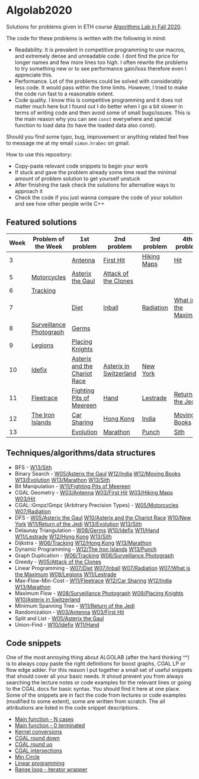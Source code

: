# Algolab2020
Solutions for problems given in ETH course [Algorithms Lab in Fall 2020](https://www.cadmo.ethz.ch/education/lectures/HS20/algolab/index.html).

The code for these problems is written with the following in mind:
- Readability. It is prevalent in competitive programming to use macros, and extremely dense and unreadable code. I dont find the price for longer names and few more lines too high. I often rewrite the problems to try something new or to see performance gain/loss therefore even I appreciate this.
- Performance. Lot of the problems could be solved with considerably less code. It would pass within the time limits. However, I tried to make the code run fast to a reasonable extent.
- Code quality. I know this is competitive programming and it does not matter much here but I found out I do better when I go a bit slower in terms of writing code and then avoid some of small bugs/issues. This is the main reason why you can see `const` everywhere and special function to load data (to have the loaded data also const).

Should you find some typo, bug, improvement or anything related feel free to message me at my email `simon.hrabec` on gmail.

How to use this repository:
- Copy-paste relevant code snippets to begin your work
- If stuck and gave the problem already some time read the minimal amount of problem solution to get yourself unstuck
- After finishing the task check the solutions for alternative ways to approach it
- Check the code if you just wanna compare the code of your solution and see how other people write C++
## Featured solutions
| Week | Problem of the Week | 1st problem | 2nd problem | 3rd problem | 4th problem |
| --- | --- | --- | --- | --- | --- |
| 3 | | [Antenna](https://github.com/simon-hrabec/Algolab2020/tree/main/problems/Week%2003%20-%20Antenna) | [First Hit](https://github.com/simon-hrabec/Algolab2020/tree/main/problems/Week%2003%20-%20First%20Hit) | [Hiking Maps](https://github.com/simon-hrabec/Algolab2020/tree/main/problems/Week%2003%20-%20Hiking%20Maps) | [Hit](https://github.com/simon-hrabec/Algolab2020/tree/main/problems/Week%2003%20-%20Hit) |
| 5 | [Motorcycles](https://github.com/simon-hrabec/Algolab2020/tree/main/problems/Week%2005%20PotW%20-%20Motorcycles) | [Asterix the Gaul](https://github.com/simon-hrabec/Algolab2020/tree/main/problems/Week%2005%20-%20Asterix%20the%20Gaul) | [Attack of the Clones](https://github.com/simon-hrabec/Algolab2020/tree/main/problems/Week%2005%20-%20Attack%20of%20the%20Clones) | | |
| 6 | [Tracking](https://github.com/simon-hrabec/Algolab2020/tree/main/problems/Week%2006%20PotW%20-%20Tracking) | | | | |
| 7 | | [Diet](https://github.com/simon-hrabec/Algolab2020/tree/main/problems/Week%2007%20-%20Diet) | [Inball](https://github.com/simon-hrabec/Algolab2020/tree/main/problems/Week%2007%20-%20Inball) | [Radiation](https://github.com/simon-hrabec/Algolab2020/tree/main/problems/Week%2007%20-%20Radiation) | [What is the Maximum](https://github.com/simon-hrabec/Algolab2020/tree/main/problems/Week%2007%20-%20What%20is%20the%20Maximum) |
| 8 | [Surveillance Photograph](https://github.com/simon-hrabec/Algolab2020/tree/main/problems/Week%2008%20PotW%20-%20Surveillance%20Photograph) | [Germs](https://github.com/simon-hrabec/Algolab2020/tree/main/problems/Week%2008%20-%20Germs) | | | |
| 9 | [Legions](https://github.com/simon-hrabec/Algolab2020/tree/main/problems/Week%2009%20PotW%20-%20Legions) | [Placing Knights](https://github.com/simon-hrabec/Algolab2020/tree/main/problems/Week%2009%20-%20Placing%20Knights) | | | |
| 10 | [Idefix](https://github.com/simon-hrabec/Algolab2020/tree/main/problems/Week%2010%20PotW%20-%20Idefix) | [Asterix and the Chariot Race](https://github.com/simon-hrabec/Algolab2020/tree/main/problems/Week%2010%20-%20Asterix%20and%20the%20Chariot%20Race) | [Asterix in Switzerland](https://github.com/simon-hrabec/Algolab2020/tree/main/problems/Week%2010%20-%20Asterix%20in%20Switzerland) | [New York](https://github.com/simon-hrabec/Algolab2020/tree/main/problems/Week%2010%20-%20New%20York) | |
| 11 | [Fleetrace](https://github.com/simon-hrabec/Algolab2020/tree/main/problems/Week%2011%20PotW%20-%20Fleetrace) | [Fighting Pits of Meereen](https://github.com/simon-hrabec/Algolab2020/tree/main/problems/Week%2011%20-%20Fighting%20Pits%20of%20Meereen) | [Hand](https://github.com/simon-hrabec/Algolab2020/tree/main/problems/Week%2011%20-%20Hand) | [Lestrade](https://github.com/simon-hrabec/Algolab2020/tree/main/problems/Week%2011%20-%20Lestrade) | [Return of the Jedi](https://github.com/simon-hrabec/Algolab2020/tree/main/problems/Week%2011%20-%20Return%20of%20the%20Jedi) |
| 12 | [The Iron Islands](https://github.com/simon-hrabec/Algolab2020/tree/main/problems/Week%2012%20PotW%20-%20The%20Iron%20Islands) | [Car Sharing](https://github.com/simon-hrabec/Algolab2020/tree/main/problems/Week%2012%20-%20Car%20Sharing) | [Hong Kong](https://github.com/simon-hrabec/Algolab2020/tree/main/problems/Week%2012%20-%20Hong%20Kong) | [India](https://github.com/simon-hrabec/Algolab2020/tree/main/problems/Week%2012%20-%20India) | [Moving Books](https://github.com/simon-hrabec/Algolab2020/tree/main/problems/Week%2012%20-%20Moving%20Books) |
| 13 | | [Evolution](https://github.com/simon-hrabec/Algolab2020/tree/main/problems/Week%2013%20-%20Evolution) | [Marathon](https://github.com/simon-hrabec/Algolab2020/tree/main/problems/Week%2013%20-%20Marathon) | [Punch](https://github.com/simon-hrabec/Algolab2020/tree/main/problems/Week%2013%20-%20Punch) | [Sith](https://github.com/simon-hrabec/Algolab2020/tree/main/problems/Week%2013%20-%20Sith) |

## Techniques/algorithms/data structures
- BFS - [W13/Sith](https://github.com/simon-hrabec/Algolab2020/tree/main/problems/Week%2013%20-%20Sith)
- Binary Search - [W05/Asterix the Gaul](https://github.com/simon-hrabec/Algolab2020/tree/main/problems/Week%2005%20-%20Asterix%20the%20Gaul) [W12/India](https://github.com/simon-hrabec/Algolab2020/tree/main/problems/Week%2012%20-%20India) [W12/Moving Books](https://github.com/simon-hrabec/Algolab2020/tree/main/problems/Week%2012%20-%20Moving%20Books) [W13/Evolution](https://github.com/simon-hrabec/Algolab2020/tree/main/problems/Week%2013%20-%20Evolution) [W13/Marathon](https://github.com/simon-hrabec/Algolab2020/tree/main/problems/Week%2013%20-%20Marathon) [W13/Sith](https://github.com/simon-hrabec/Algolab2020/tree/main/problems/Week%2013%20-%20Sith)
- Bit Manipulation - [W11/Fighting Pits of Meereen](https://github.com/simon-hrabec/Algolab2020/tree/main/problems/Week%2011%20-%20Fighting%20Pits%20of%20Meereen)
- CGAL Geometry - [W03/Antenna](https://github.com/simon-hrabec/Algolab2020/tree/main/problems/Week%2003%20-%20Antenna) [W03/First Hit](https://github.com/simon-hrabec/Algolab2020/tree/main/problems/Week%2003%20-%20First%20Hit) [W03/Hiking Maps](https://github.com/simon-hrabec/Algolab2020/tree/main/problems/Week%2003%20-%20Hiking%20Maps) [W03/Hit](https://github.com/simon-hrabec/Algolab2020/tree/main/problems/Week%2003%20-%20Hit)
- CGAL::Gmpz/Gmpz (Arbitrary Precision Types) - [W05/Motorcycles](https://github.com/simon-hrabec/Algolab2020/tree/main/problems/Week%2005%20PotW%20-%20Motorcycles) [W07/Radiation](https://github.com/simon-hrabec/Algolab2020/tree/main/problems/Week%2007%20-%20Radiation)
- DFS - [W05/Asterix the Gaul](https://github.com/simon-hrabec/Algolab2020/tree/main/problems/Week%2005%20-%20Asterix%20the%20Gaul) [W10/Asterix and the Chariot Race](https://github.com/simon-hrabec/Algolab2020/tree/main/problems/Week%2010%20-%20Asterix%20and%20the%20Chariot%20Race) [W10/New York](https://github.com/simon-hrabec/Algolab2020/tree/main/problems/Week%2010%20-%20New%20York) [W11/Return of the Jedi](https://github.com/simon-hrabec/Algolab2020/tree/main/problems/Week%2011%20-%20Return%20of%20the%20Jedi) [W13/Evolution](https://github.com/simon-hrabec/Algolab2020/tree/main/problems/Week%2013%20-%20Evolution) [W13/Sith](https://github.com/simon-hrabec/Algolab2020/tree/main/problems/Week%2013%20-%20Sith)
- Delaunay Triangulation - [W08/Germs](https://github.com/simon-hrabec/Algolab2020/tree/main/problems/Week%2008%20-%20Germs) [W10/Idefix](https://github.com/simon-hrabec/Algolab2020/tree/main/problems/Week%2010%20PotW%20-%20Idefix) [W11/Hand](https://github.com/simon-hrabec/Algolab2020/tree/main/problems/Week%2011%20-%20Hand) [W11/Lestrade](https://github.com/simon-hrabec/Algolab2020/tree/main/problems/Week%2011%20-%20Lestrade) [W12/Hong Kong](https://github.com/simon-hrabec/Algolab2020/tree/main/problems/Week%2012%20-%20Hong%20Kong) [W13/Sith](https://github.com/simon-hrabec/Algolab2020/tree/main/problems/Week%2013%20-%20Sith)
- Dijkstra - [W06/Tracking](https://github.com/simon-hrabec/Algolab2020/tree/main/problems/Week%2006%20PotW%20-%20Tracking) [W12/Hong Kong](https://github.com/simon-hrabec/Algolab2020/tree/main/problems/Week%2012%20-%20Hong%20Kong) [W13/Marathon](https://github.com/simon-hrabec/Algolab2020/tree/main/problems/Week%2013%20-%20Marathon)
- Dynamic Programming - [W12/The Iron Islands](https://github.com/simon-hrabec/Algolab2020/tree/main/problems/Week%2012%20PotW%20-%20The%20Iron%20Islands) [W13/Punch](https://github.com/simon-hrabec/Algolab2020/tree/main/problems/Week%2013%20-%20Punch)
- Graph Duplication - [W06/Tracking](https://github.com/simon-hrabec/Algolab2020/tree/main/problems/Week%2006%20PotW%20-%20Tracking) [W08/Surveillance Photograph](https://github.com/simon-hrabec/Algolab2020/tree/main/problems/Week%2008%20PotW%20-%20Surveillance%20Photograph)
- Greedy - [W05/Attack of the Clones](https://github.com/simon-hrabec/Algolab2020/tree/main/problems/Week%2005%20-%20Attack%20of%20the%20Clones)
- Linear Programming - [W07/Diet](https://github.com/simon-hrabec/Algolab2020/tree/main/problems/Week%2007%20-%20Diet) [W07/Inball](https://github.com/simon-hrabec/Algolab2020/tree/main/problems/Week%2007%20-%20Inball) [W07/Radiation](https://github.com/simon-hrabec/Algolab2020/tree/main/problems/Week%2007%20-%20Radiation) [W07/What is the Maximum](https://github.com/simon-hrabec/Algolab2020/tree/main/problems/Week%2007%20-%20What%20is%20the%20Maximum) [W09/Legions](https://github.com/simon-hrabec/Algolab2020/tree/main/problems/Week%2009%20PotW%20-%20Legions) [W11/Lestrade](https://github.com/simon-hrabec/Algolab2020/tree/main/problems/Week%2011%20-%20Lestrade)
- Max-Flow-Min-Cost - [W11/Fleetrace](https://github.com/simon-hrabec/Algolab2020/tree/main/problems/Week%2011%20PotW%20-%20Fleetrace) [W12/Car Sharing](https://github.com/simon-hrabec/Algolab2020/tree/main/problems/Week%2012%20-%20Car%20Sharing) [W12/India](https://github.com/simon-hrabec/Algolab2020/tree/main/problems/Week%2012%20-%20India) [W13/Marathon](https://github.com/simon-hrabec/Algolab2020/tree/main/problems/Week%2013%20-%20Marathon)
- Maximum Flow - [W08/Surveillance Photograph](https://github.com/simon-hrabec/Algolab2020/tree/main/problems/Week%2008%20PotW%20-%20Surveillance%20Photograph) [W09/Placing Knights](https://github.com/simon-hrabec/Algolab2020/tree/main/problems/Week%2009%20-%20Placing%20Knights) [W10/Asterix in Switzerland](https://github.com/simon-hrabec/Algolab2020/tree/main/problems/Week%2010%20-%20Asterix%20in%20Switzerland)
- Minimum Spanning Tree - [W11/Return of the Jedi](https://github.com/simon-hrabec/Algolab2020/tree/main/problems/Week%2011%20-%20Return%20of%20the%20Jedi)
- Randomization - [W03/Antenna](https://github.com/simon-hrabec/Algolab2020/tree/main/problems/Week%2003%20-%20Antenna) [W03/First Hit](https://github.com/simon-hrabec/Algolab2020/tree/main/problems/Week%2003%20-%20First%20Hit)
- Split and List - [W05/Asterix the Gaul](https://github.com/simon-hrabec/Algolab2020/tree/main/problems/Week%2005%20-%20Asterix%20the%20Gaul)
- Union-Find - [W10/Idefix](https://github.com/simon-hrabec/Algolab2020/tree/main/problems/Week%2010%20PotW%20-%20Idefix) [W11/Hand](https://github.com/simon-hrabec/Algolab2020/tree/main/problems/Week%2011%20-%20Hand)
## Code snippets
One of the most annoying thing about ALGOLAB (after the hard thinking ^^) is to always copy paste the right definitions for boost graphs, CGAL LP or flow edge adder. For this reason I put together a small set of useful snippets that should cover all your basic needs. It shoud prevent you from always searching the lecture notes or code examples for the relevant lines or going to the CGAL docs for basic syntax. You should find it here at one place. Some of the snippets are in fact the code from lectures or code examples (modified to some extent), some are written from scratch. The all attributions are listed in the code snippet descriptions.
- [Main function - N cases](https://github.com/simon-hrabec/Algolab2020/tree/main/code%20snippets#Main-function---N-cases)
- [Main function - 0 terminated](https://github.com/simon-hrabec/Algolab2020/tree/main/code%20snippets#Main-function---0-terminated)
- [Kernel conversions](https://github.com/simon-hrabec/Algolab2020/tree/main/code%20snippets#Kernel-conversions)
- [CGAL round down](https://github.com/simon-hrabec/Algolab2020/tree/main/code%20snippets#CGAL-round-down)
- [CGAL round uo](https://github.com/simon-hrabec/Algolab2020/tree/main/code%20snippets#CGAL-round-uo)
- [CGAL intersections](https://github.com/simon-hrabec/Algolab2020/tree/main/code%20snippets#CGAL-intersections)
- [Min Circle](https://github.com/simon-hrabec/Algolab2020/tree/main/code%20snippets#Min-Circle)
- [Linear programming](https://github.com/simon-hrabec/Algolab2020/tree/main/code%20snippets#Linear-programming)
- [Range loop - iterator wrapper](https://github.com/simon-hrabec/Algolab2020/tree/main/code%20snippets#Range-loop---iterator-wrapper)
